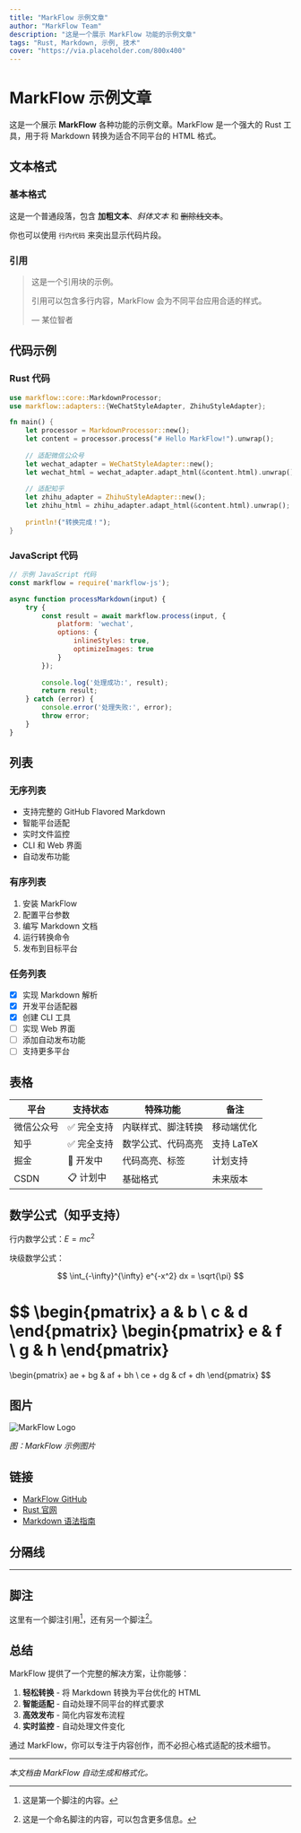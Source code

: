 ```yaml
---
title: "MarkFlow 示例文章"
author: "MarkFlow Team"
description: "这是一个展示 MarkFlow 功能的示例文章"
tags: "Rust, Markdown, 示例, 技术"
cover: "https://via.placeholder.com/800x400"
---
```


# MarkFlow 示例文章

这是一个展示 **MarkFlow** 各种功能的示例文章。MarkFlow 是一个强大的 Rust 工具，用于将 Markdown 转换为适合不同平台的 HTML 格式。

## 文本格式

### 基本格式

这是一个普通段落，包含 **加粗文本**、*斜体文本* 和 ~~删除线文本~~。

你也可以使用 `行内代码` 来突出显示代码片段。

### 引用

> 这是一个引用块的示例。
> 
> 引用可以包含多行内容，MarkFlow 会为不同平台应用合适的样式。
> 
> — 某位智者

## 代码示例

### Rust 代码

```rust
use markflow::core::MarkdownProcessor;
use markflow::adapters::{WeChatStyleAdapter, ZhihuStyleAdapter};

fn main() {
    let processor = MarkdownProcessor::new();
    let content = processor.process("# Hello MarkFlow!").unwrap();
    
    // 适配微信公众号
    let wechat_adapter = WeChatStyleAdapter::new();
    let wechat_html = wechat_adapter.adapt_html(&content.html).unwrap();
    
    // 适配知乎
    let zhihu_adapter = ZhihuStyleAdapter::new();
    let zhihu_html = zhihu_adapter.adapt_html(&content.html).unwrap();
    
    println!("转换完成！");
}
```

### JavaScript 代码

```javascript
// 示例 JavaScript 代码
const markflow = require('markflow-js');

async function processMarkdown(input) {
    try {
        const result = await markflow.process(input, {
            platform: 'wechat',
            options: {
                inlineStyles: true,
                optimizeImages: true
            }
        });
        
        console.log('处理成功:', result);
        return result;
    } catch (error) {
        console.error('处理失败:', error);
        throw error;
    }
}
```

## 列表

### 无序列表

- 支持完整的 GitHub Flavored Markdown
- 智能平台适配
- 实时文件监控
- CLI 和 Web 界面
- 自动发布功能

### 有序列表

1. 安装 MarkFlow
2. 配置平台参数
3. 编写 Markdown 文档
4. 运行转换命令
5. 发布到目标平台

### 任务列表

- [x] 实现 Markdown 解析
- [x] 开发平台适配器
- [x] 创建 CLI 工具
- [ ] 实现 Web 界面
- [ ] 添加自动发布功能
- [ ] 支持更多平台

## 表格

| 平台 | 支持状态 | 特殊功能 | 备注 |
|------|----------|----------|------|
| 微信公众号 | ✅ 完全支持 | 内联样式、脚注转换 | 移动端优化 |
| 知乎 | ✅ 完全支持 | 数学公式、代码高亮 | 支持 LaTeX |
| 掘金 | 🚧 开发中 | 代码高亮、标签 | 计划支持 |
| CSDN | 📋 计划中 | 基础格式 | 未来版本 |

## 数学公式（知乎支持）

行内数学公式：$E = mc^2$

块级数学公式：

$$
\int_{-\infty}^{\infty} e^{-x^2} dx = \sqrt{\pi}
$$

$$
\begin{pmatrix}
a & b \\
c & d
\end{pmatrix}
\begin{pmatrix}
e & f \\
g & h
\end{pmatrix}
=
\begin{pmatrix}
ae + bg & af + bh \\
ce + dg & cf + dh
\end{pmatrix}
$$

## 图片

![MarkFlow Logo](https://via.placeholder.com/600x300/4CAF50/FFFFFF?text=MarkFlow)

*图：MarkFlow 示例图片*

## 链接

- [MarkFlow GitHub](https://github.com/markflow/markflow)
- [Rust 官网](https://www.rust-lang.org/)
- [Markdown 语法指南](https://www.markdownguide.org/)

## 分隔线

---

## 脚注

这里有一个脚注引用[^1]，还有另一个脚注[^note]。

[^1]: 这是第一个脚注的内容。

[^note]: 这是一个命名脚注的内容，可以包含更多信息。

## 总结

MarkFlow 提供了一个完整的解决方案，让你能够：

1. **轻松转换** - 将 Markdown 转换为平台优化的 HTML
2. **智能适配** - 自动处理不同平台的样式要求
3. **高效发布** - 简化内容发布流程
4. **实时监控** - 自动处理文件变化

通过 MarkFlow，你可以专注于内容创作，而不必担心格式适配的技术细节。

---

*本文档由 MarkFlow 自动生成和格式化。*
